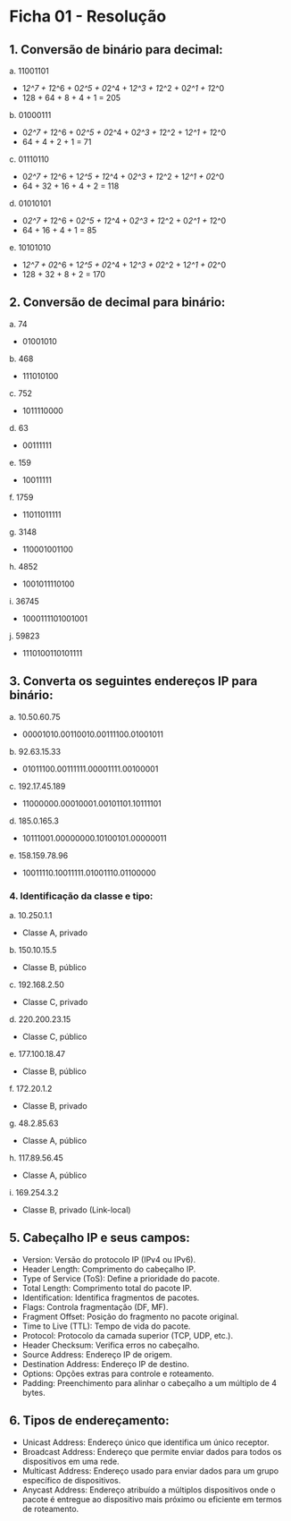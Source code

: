 # Ficha 01 - Resolução
## 1\. Conversão de binário para decimal:

a. 11001101

-   1*2^7 + 1*2^6 + 0*2^5 + 0*2^4 + 1*2^3 + 1*2^2 + 0*2^1 + 1*2^0
-   128 + 64 + 8 + 4 + 1 = 205

b. 01000111

-   0*2^7 + 1*2^6 + 0*2^5 + 0*2^4 + 0*2^3 + 1*2^2 + 1*2^1 + 1*2^0
-   64 + 4 + 2 + 1 = 71

c. 01110110

-   0*2^7 + 1*2^6 + 1*2^5 + 1*2^4 + 0*2^3 + 1*2^2 + 1*2^1 + 0*2^0
-   64 + 32 + 16 + 4 + 2 = 118

d. 01010101

-   0*2^7 + 1*2^6 + 0*2^5 + 1*2^4 + 0*2^3 + 1*2^2 + 0*2^1 + 1*2^0
-   64 + 16 + 4 + 1 = 85

e. 10101010

-   1*2^7 + 0*2^6 + 1*2^5 + 0*2^4 + 1*2^3 + 0*2^2 + 1*2^1 + 0*2^0
-   128 + 32 + 8 + 2 = 170

## 2\. Conversão de decimal para binário:

a. 74

-   01001010

b. 468

-   111010100

c. 752

-   1011110000

d. 63

-   00111111

e. 159

-   10011111

f. 1759

-   11011011111

g. 3148

-   110001001100

h. 4852

-   1001011110100

i. 36745

-   1000111101001001

j. 59823

-   1110100110101111

## 3\. Converta os seguintes endereços IP para binário:

a. 10.50.60.75

-   00001010.00110010.00111100.01001011

b. 92.63.15.33

-   01011100.00111111.00001111.00100001

c. 192.17.45.189

-   11000000.00010001.00101101.10111101

d. 185.0.165.3

-   10111001.00000000.10100101.00000011

e. 158.159.78.96

-   10011110.10011111.01001110.01100000

### 4\. Identificação da classe e tipo:

a. 10.250.1.1

-   Classe A, privado

b. 150.10.15.5

-   Classe B, público

c. 192.168.2.50

-   Classe C, privado

d. 220.200.23.15

-   Classe C, público

e. 177.100.18.47

-   Classe B, público

f. 172.20.1.2

-   Classe B, privado

g. 48.2.85.63

-   Classe A, público

h. 117.89.56.45

-   Classe A, público

i. 169.254.3.2

-   Classe B, privado (Link-local)

## 5\. Cabeçalho IP e seus campos:

-   Version: Versão do protocolo IP (IPv4 ou IPv6).
-   Header Length: Comprimento do cabeçalho IP.
-   Type of Service (ToS): Define a prioridade do pacote.
-   Total Length: Comprimento total do pacote IP.
-   Identification: Identifica fragmentos de pacotes.
-   Flags: Controla fragmentação (DF, MF).
-   Fragment Offset: Posição do fragmento no pacote original.
-   Time to Live (TTL): Tempo de vida do pacote.
-   Protocol: Protocolo da camada superior (TCP, UDP, etc.).
-   Header Checksum: Verifica erros no cabeçalho.
-   Source Address: Endereço IP de origem.
-   Destination Address: Endereço IP de destino.
-   Options: Opções extras para controle e roteamento.
-   Padding: Preenchimento para alinhar o cabeçalho a um múltiplo de 4 bytes.

## 6\. Tipos de endereçamento:

-   Unicast Address: Endereço único que identifica um único receptor.
-   Broadcast Address: Endereço que permite enviar dados para todos os dispositivos em uma rede.
-   Multicast Address: Endereço usado para enviar dados para um grupo específico de dispositivos.
-   Anycast Address: Endereço atribuído a múltiplos dispositivos onde o pacote é entregue ao dispositivo mais próximo ou eficiente em termos de roteamento.
